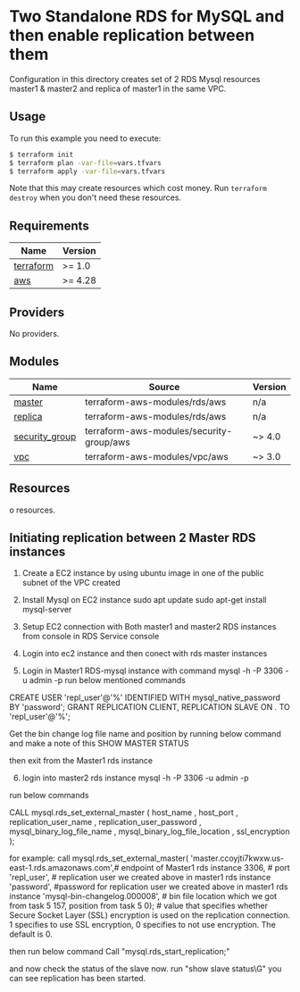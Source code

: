 # Two Standalone RDS for MySQL and then enable replication between them

Configuration in this directory creates set of 2 RDS Mysql resources master1 & master2 and replica of master1 in the same VPC.

## Usage

To run this example you need to execute:

```bash
$ terraform init
$ terraform plan -var-file=vars.tfvars
$ terraform apply -var-file=vars.tfvars
```

Note that this may create resources which cost money. Run `terraform destroy` when you don't need these resources.

<!-- BEGINNING OF PRE-COMMIT-TERRAFORM DOCS HOOK -->
## Requirements

| Name | Version |
|------|---------|
| <a name="requirement_terraform"></a> [terraform](#requirement\_terraform) | >= 1.0 |
| <a name="requirement_aws"></a> [aws](#requirement\_aws) | >= 4.28 |

## Providers

No providers.

## Modules

| Name | Source | Version |
|------|--------|---------|
| <a name="module_master"></a> [master](#module\_master) | terraform-aws-modules/rds/aws | n/a |
| <a name="module_replica"></a> [replica](#module\_replica) | terraform-aws-modules/rds/aws | n/a |
| <a name="module_security_group"></a> [security\_group](#module\_security\_group) | terraform-aws-modules/security-group/aws | ~> 4.0 |
| <a name="module_vpc"></a> [vpc](#module\_vpc) | terraform-aws-modules/vpc/aws | ~> 3.0 |

## Resources

o resources.

## Initiating replication between 2 Master RDS instances

1. Create a EC2 instance by using ubuntu image in one of the  public subnet of the VPC created
2. Install Mysql on EC2 instance
   sudo apt update
   sudo apt-get install mysql-server

3. Setup EC2 connection with Both master1 and master2 RDS instances from console in RDS Service console

4. Login into ec2 instance and then conect with rds master instances
5. Login in Master1 RDS-mysql instance with command
     mysql -h <endpoint of the master1 rds instance> -P 3306 -u admin -p
 run below mentioned commands

CREATE USER 'repl_user'@'%' IDENTIFIED WITH mysql_native_password BY 'password';
GRANT REPLICATION CLIENT, REPLICATION SLAVE ON *.* TO 'repl_user'@'%';

Get the bin change log file name and position by running below command and make a note of this
SHOW MASTER STATUS

then exit from the Master1 rds instance

6. login into master2 rds instance
mysql -h <endpoint of the master2 rds instance> -P 3306 -u admin -p

run below commands

CALL mysql.rds_set_external_master (
  host_name
  , host_port
  , replication_user_name
  , replication_user_password
  , mysql_binary_log_file_name
  , mysql_binary_log_file_location
  , ssl_encryption
);


for example:
call mysql.rds_set_external_master(
  'master.ccoyjti7kwxw.us-east-1.rds.amazonaws.com',# endpoint of Master1 rds instance 
  3306, # port 
  'repl_user', # replication user we created above in master1 rds instance 
  'password', #password for replication user  we created above in master1 rds instance 
   'mysql-bin-changelog.000008', # bin file location which we got from task 5 
  157, position from task 5 
  0); #  value that specifies whether Secure Socket Layer (SSL) encryption is used on the replication connection. 1 specifies to use SSL encryption, 0 specifies to not use encryption. The default is 0. 


then run below command
Call "mysql.rds_start_replication;" 

and now check the status of the slave now.
run "show slave status\G" you can see replication has been started.


